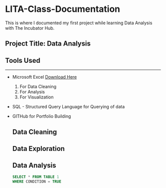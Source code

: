 # LITA-Class-Documentation
This is where I documented my first project while learning Data Analysis with The Incubator Hub.

## Project Title: Data Analysis

## Tools Used
---
- Microsoft Excel [Download Here](http://www.microsoftexcel.com)
  1. For Data Cleaning
  2. For Analysis
  3. For Visualization
- SQL - Structured Query Language for Querying of data
- GITHub for Portfolio Building

  ## Data Cleaning

  ## Data Exploration

  ## Data Analysis

  ```SQL
  SELECT * FROM TABLE 1
  WHERE CONDITION = TRUE
